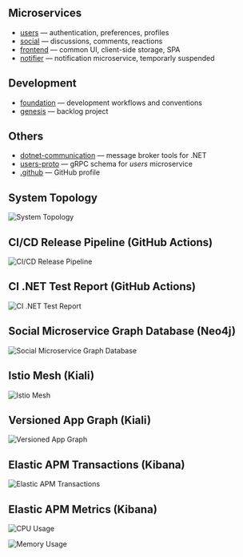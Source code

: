 ## Microservices
- [users](https://github.com/crowdparlay/users) — authentication, preferences, profiles
- [social](https://github.com/crowdparlay/social) — discussions, comments, reactions
- [frontend](https://github.com/crowdparlay/frontend) — common UI, client-side storage, SPA
- [notifier](https://github.com/crowdparlay/notifier) — notification microservice, temporarly suspended

## Development
- [foundation](https://github.com/crowdparlay/foundation) — development workflows and conventions
- [genesis](https://github.com/orgs/crowdparlay/projects/13/views/4) — backlog project

## Others
- [dotnet-communication](https://github.com/crowdparlay/dotnet-communication) — message broker tools for .NET
- [users-proto](https://github.com/crowdparlay/users-proto) — gRPC schema for *users* microservice
- [.github](https://github.com/crowdparlay/.github) — GitHub profile

## System Topology
![System Topology](https://github.com/user-attachments/assets/e7b9a353-92e1-4647-a85c-a854a30a99e3)

## CI/CD Release Pipeline (GitHub Actions)
![CI/CD Release Pipeline](https://github.com/user-attachments/assets/397c0637-8274-43d8-aa8e-6e43ea5f63ed)

## CI .NET Test Report (GitHub Actions)
![CI .NET Test Report](https://github.com/user-attachments/assets/4d9e6010-1a95-4350-a4fb-4aefb2f9a664)

## Social Microservice Graph Database (Neo4j)
![Social Microservice Graph Database](https://github.com/user-attachments/assets/994d50e0-d1a5-4dbe-8783-7b5bbdb6f52d)

## Istio Mesh (Kiali)
![Istio Mesh](https://github.com/user-attachments/assets/d9dbc8ea-450e-457e-a71a-4f7dfe4eb9a1)

## Versioned App Graph (Kiali)
![Versioned App Graph](https://github.com/user-attachments/assets/6fd502b6-1004-4040-9e6f-62560b093a9f)

## Elastic APM Transactions (Kibana)
![Elastic APM Transactions](https://github.com/user-attachments/assets/7f7f3852-edfd-414f-8052-84ce1e4ae81d)

## Elastic APM Metrics (Kibana)
![CPU Usage](https://github.com/user-attachments/assets/67ecd545-2f2e-41d2-887d-502099e7e625)

![Memory Usage](https://github.com/user-attachments/assets/eb59ef52-3709-4e3e-875a-7b1ab453b9a2)
